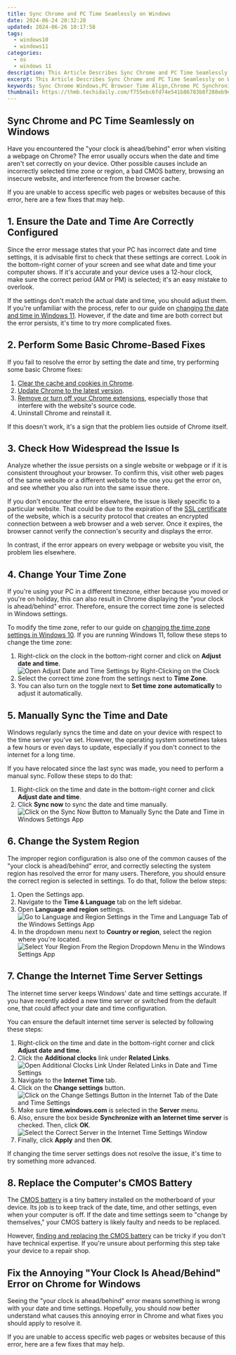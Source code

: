 ```yaml
---
title: Sync Chrome and PC Time Seamlessly on Windows
date: 2024-06-24 20:32:28
updated: 2024-06-26 10:17:58
tags:
  - windows10
  - windows11
categories:
  - os
  - windows 11
description: This Article Describes Sync Chrome and PC Time Seamlessly on Windows
excerpt: This Article Describes Sync Chrome and PC Time Seamlessly on Windows
keywords: Sync Chrome Windows,PC Browser Time Align,Chrome PC Synchronize,Seamless Chrome Update,Windows PC Browsing Unite,Time Chrome Link Windows,Chrome PC Timeline Match
thumbnail: https://thmb.techidaily.com/f755ebc6fd74e541b86783b8f288eb9ebe73ceda235653be011e1c74d43e6c3e.jpg
---
```


## Sync Chrome and PC Time Seamlessly on Windows

 Have you encountered the "your clock is ahead/behind" error when visiting a webpage on Chrome? The error usually occurs when the date and time aren't set correctly on your device. Other possible causes include an incorrectly selected time zone or region, a bad CMOS battery, browsing an insecure website, and interference from the browser cache.

 If you are unable to access specific web pages or websites because of this error, here are a few fixes that may help.

## 1\. Ensure the Date and Time Are Correctly Configured

 Since the error message states that your PC has incorrect date and time settings, it is advisable first to check that these settings are correct. Look in the bottom-right corner of your screen and see what date and time your computer shows. If it's accurate and your device uses a 12-hour clock, make sure the correct period (AM or PM) is selected; it's an easy mistake to overlook.

 If the settings don't match the actual date and time, you should adjust them. If you're unfamiliar with the process, refer to our guide on [changing the date and time in Windows 11](https://www.makeuseof.com/windows-11-change-date-time/). However, if the date and time are both correct but the error persists, it's time to try more complicated fixes.

## 2\. Perform Some Basic Chrome-Based Fixes

 If you fail to resolve the error by setting the date and time, try performing some basic Chrome fixes:

1. [Clear the cache and cookies in Chrome](https://www.makeuseof.com/how-to-clear-cookies-cache-in-chrome/).
2. [Update Chrome to the latest version](https://www.makeuseof.com/how-to-update-chrome-firefox-edge-desktop-mobile/).
3. [Remove or turn off your Chrome extensions](https://www.makeuseof.com/tag/how-to-clean-up-your-browser-extensions-the-easy-way/), especially those that interfere with the website's source code.
4. Uninstall Chrome and reinstall it.

 If this doesn't work, it's a sign that the problem lies outside of Chrome itself.

## 3\. Check How Widespread the Issue Is

 Analyze whether the issue persists on a single website or webpage or if it is consistent throughout your browser. To confirm this, visit other web pages of the same website or a different website to the one you get the error on, and see whether you also run into the same issue there.

 If you don't encounter the error elsewhere, the issue is likely specific to a particular website. That could be due to the expiration of the [SSL certificate](https://www.makeuseof.com/tag/ssl-certificate-need-one/) of the website, which is a security protocol that creates an encrypted connection between a web browser and a web server. Once it expires, the browser cannot verify the connection's security and displays the error.

 In contrast, if the error appears on every webpage or website you visit, the problem lies elsewhere.

## 4\. Change Your Time Zone

 If you're using your PC in a different timezone, either because you moved or you're on holiday, this can also result in Chrome displaying the "your clock is ahead/behind" error. Therefore, ensure the correct time zone is selected in Windows settings.

 To modify the time zone, refer to our guide on [changing the time zone settings in Windows 10](https://www.makeuseof.com/windows-change-time-zone/). If you are running Windows 11, follow these steps to change the time zone:

1. Right-click on the clock in the bottom-right corner and click on **Adjust date and time**.  
![Open Adjust Date and Time Settings by Right-Clicking on the Clock](https://static1.makeuseofimages.com/wordpress/wp-content/uploads/2023/08/1-open-adjust-date-and-time-settings-by-right-clicking-on-the-clock.jpg)
2. Select the correct time zone from the settings next to **Time Zone**.
3. You can also turn on the toggle next to **Set time zone automatically** to adjust it automatically.

## 5\. Manually Sync the Time and Date

 Windows regularly syncs the time and date on your device with respect to the time server you've set. However, the operating system sometimes takes a few hours or even days to update, especially if you don't connect to the internet for a long time.

 If you have relocated since the last sync was made, you need to perform a manual sync. Follow these steps to do that:

1. Right-click on the time and date in the bottom-right corner and click **Adjust date and time**.
2. Click **Sync now** to sync the date and time manually.  
![Click on the Sync Now Button to Manually Sync the Date and Time in Windows Settings App](https://static1.makeuseofimages.com/wordpress/wp-content/uploads/2023/08/3-click-on-the-sync-now-button-to-manually-sync-the-date-and-time-in-windows-settings-app.jpg)

## 6\. Change the System Region

 The improper region configuration is also one of the common causes of the "your clock is ahead/behind" error, and correctly selecting the system region has resolved the error for many users. Therefore, you should ensure the correct region is selected in settings. To do that, follow the below steps:

1. Open the Settings app.
2. Navigate to the **Time & Language** tab on the left sidebar.
3. Open **Language and region** settings.  
![Go to Language and Region Settings in the Time and Language Tab of the Windows Settings App](https://static1.makeuseofimages.com/wordpress/wp-content/uploads/2023/08/4-go-to-language-and-region-settings-in-the-time-and-language-tab-of-the-windows-settings-app.jpg)
4. In the dropdown menu next to **Country or region**, select the region where you're located.  
![Select Your Region From the Region Dropdown Menu in the Windows Settings App](https://static1.makeuseofimages.com/wordpress/wp-content/uploads/2023/08/5-select-your-region-from-the-region-dropdown-menu-in-the-windows-settings-app.jpg)

## 7\. Change the Internet Time Server Settings

 The internet time server keeps Windows' date and time settings accurate. If you have recently added a new time server or switched from the default one, that could affect your date and time configuration.

 You can ensure the default internet time server is selected by following these steps:

1. Right-click on the time and date in the bottom-right corner and click **Adjust date and time**.
2. Click the **Additional clocks** link under **Related Links**.  
![Open Additional Clocks Link Under Related Links in Date and Time Settings](https://static1.makeuseofimages.com/wordpress/wp-content/uploads/2023/08/6-open-additional-clocks-link-under-related-links-in-date-and-time-settings-1.jpg)
3. Navigate to the **Internet Time** tab.
4. Click on the **Change settings** button.  
![Click on the Change Settings Button in the Internet Tab of the Date and Time Settings](https://static1.makeuseofimages.com/wordpress/wp-content/uploads/2023/08/7-click-on-the-change-settings-button-in-the-internet-tab-of-the-date-and-time-settings.jpg)
5. Make sure **time.windows.com** is selected in the **Server** menu.
6. Also, ensure the box beside **Synchronize with an Internet time server** is checked. Then, click **OK**.  
![Select the Correct Server in the Internet Time Settings Window](https://static1.makeuseofimages.com/wordpress/wp-content/uploads/2023/08/8-click-ok-after-ensuring-the-right-server-is-added-and-the-checkbox-beside-synchronize-with-an-internet-time-server-is-checked.jpg)
7. Finally, click **Apply** and then **OK**.

 If changing the time server settings does not resolve the issue, it's time to try something more advanced.

## 8\. Replace the Computer's CMOS Battery

 The [CMOS battery](https://www.makeuseof.com/what-is-a-cmos-battery-and-how-do-you-remove-one/) is a tiny battery installed on the motherboard of your device. Its job is to keep track of the date, time, and other settings, even when your computer is off. If the date and time settings seem to "change by themselves," your CMOS battery is likely faulty and needs to be replaced.

 However, [finding and replacing the CMOS battery](https://www.makeuseof.com/computer-battery-dead-how-fix-replace-cmos/) can be tricky if you don't have technical expertise. If you're unsure about performing this step take your device to a repair shop.

## Fix the Annoying "Your Clock Is Ahead/Behind" Error on Chrome for Windows

 Seeing the "your clock is ahead/behind" error means something is wrong with your date and time settings. Hopefully, you should now better understand what causes this annoying error in Chrome and what fixes you should apply to resolve it.

 If you are unable to access specific web pages or websites because of this error, here are a few fixes that may help.
